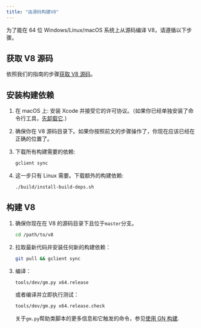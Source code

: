 ```yaml
---
title: "由源码构建V8"
---
```


为了能在 64 位 Windows/Linux/macOS 系统上从源码编译 V8，请遵循以下步骤。

## 获取 V8 源码

依照我们的指南的步骤[获取 V8 源码](/src/docs/source-code)。

## 安装构建依赖

1. 在 macOS 上: 安装 Xcode 并接受它的许可协议。（如果你已经单独安装了命令行工具，[先卸载它](https://bugs.chromium.org/p/chromium/issues/detail?id=729990#c1).）

2. 确保你在 V8 源码目录下。如果你按照前文的步骤操作了，你现在应该已经在正确的位置了。

3. 下载所有构建需要的依赖:

   ```bash
   gclient sync
   ```

4. 这一步只有 Linux 需要。下载额外的构建依赖:

   ```bash
   ./build/install-build-deps.sh
   ```

## 构建 V8

1. 确保你现在在 V8 的源码目录下且位于`master`分支。

   ```bash
   cd /path/to/v8
   ```

2. 拉取最新代码并安装任何新的构建依赖：

   ```bash
   git pull && gclient sync
   ```

3. 编译：

   ```bash
   tools/dev/gm.py x64.release
   ```

   或者编译并立即执行测试：

   ```bash
   tools/dev/gm.py x64.release.check
   ```

   关于`gm.py`帮助类脚本的更多信息和它触发的命令，参见[使用 GN 构建](/src/docs/build-gn).
